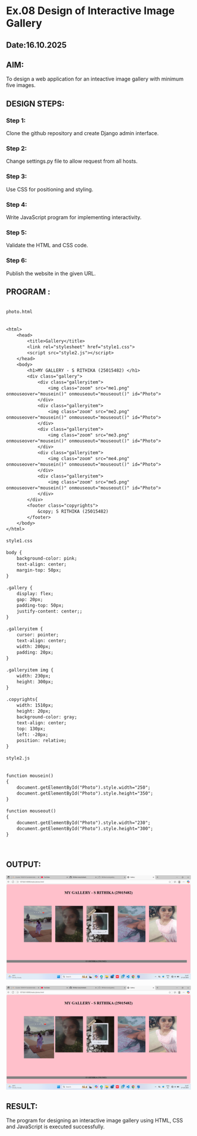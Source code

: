 # Ex.08 Design of Interactive Image Gallery
## Date:16.10.2025

## AIM:
To design a web application for an inteactive image gallery with minimum five images.

## DESIGN STEPS:

### Step 1:
Clone the github repository and create Django admin interface.

### Step 2:
Change settings.py file to allow request from all hosts.

### Step 3:
Use CSS for positioning and styling.

### Step 4:
Write JavaScript program for implementing interactivity.

### Step 5:
Validate the HTML and CSS code.

### Step 6:
Publish the website in the given URL.

## PROGRAM :
```

photo.html


<html>
    <head>
        <title>Gallery</title>
        <link rel="stylesheet" href="style1.css">
        <script src="style2.js"></script>
    </head>
    <body>
        <h1>MY GALLERY - S RITHIKA (25015482) </h1>
        <div class="gallery">
            <div class="galleryitem">
                <img class="zoom" src="me1.png" onmouseover="mousein()" onmouseout="mouseout()" id="Photo">
            </div>
            <div class="galleryitem">
                <img class="zoom" src="me2.png" onmouseover="mousein()" onmouseout="mouseout()" id="Photo">
            </div>
            <div class="galleryitem">
                <img class="zoom" src="me3.png" onmouseover="mousein()" onmouseout="mouseout()" id="Photo">
            </div>
            <div class="galleryitem">
                <img class="zoom" src="me4.png" onmouseover="mousein()" onmouseout="mouseout()" id="Photo">
            </div>
            <div class="galleryitem">
                <img class="zoom" src="me5.png" onmouseover="mousein()" onmouseout="mouseout()" id="Photo">
            </div>
        </div>
        <footer class="copyrights">
            &copy; S RITHIKA (25015482)
        </footer>
    </body>
</html>

style1.css

body {
    background-color: pink;
    text-align: center;
    margin-top: 50px;
}

.gallery {
    display: flex;
    gap: 20px;
    padding-top: 50px;
    justify-content: center;;
}

.galleryitem {
    cursor: pointer;
    text-align: center;
    width: 200px;
    padding: 20px;
}

.galleryitem img {
    width: 230px;
    height: 300px;
}

.copyrights{
    width: 1510px;
    height: 20px;
    background-color: gray;
    text-align: center;
    top: 130px;
    left: -20px;
    position: relative;
}

style2.js


function mousein()
{
    document.getElementById("Photo").style.width="250";
    document.getElementById("Photo").style.height="350";
}

function mouseout()
{
    document.getElementById("Photo").style.width="230";
    document.getElementById("Photo").style.height="300";
}



```
## OUTPUT:


![alt text](<output 1.png>)




![alt text](<output 2.png>)



## RESULT:
The program for designing an interactive image gallery using HTML, CSS and JavaScript is executed successfully.
